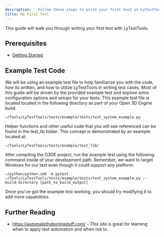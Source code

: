 ```yaml
---
description: ' Follow these steps to write your first test in LyTestTools. '
title: My First Test
---
```


This guide will walk you through writing your first test with LyTestTools.

## Prerequisites ##

+ [Getting Started](/docs/user-guide/testing/lytesttools/getting-started)

## Example Test Code ##

We will be using an example test file to help familiarize you with the code, how its written, and how to utilize LyTestTools in writing test cases. Most of this guide will be driven by the provided example test and explore extra configuration options and setups for your tests. This example test file is located located in the following directory as part of your Open 3D Engine build:

```shell
~/Tools/LyTestTools/tests/example/tests/test_system_example.py
```

Helper functions and other useful code that you will see referenced can be found in the test_lib folder. This concept is demonstrated by an example located at:

```shell
~/Tools/LyTestTools/tests/example/test_lib/
```

After compiling the O3DE project, run the example test using the following command inside of your development path. Remember, we want to target Windows for our test even though it could support any platform:

```shell
~/python/python.cmd -m pytest ~/Tools/LyTestTools/tests/example/tests/test_system_example.py --build-directory [path_to_build_output]
```

Once you've got the example test working, you should try modifying it to add more capabilities.

## Further Reading ##

* https://automatetheboringstuff.com/ - This site is great for learning when to apply test automation and when not to.